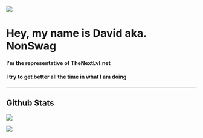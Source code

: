 ![](https://user-images.githubusercontent.com/54660361/236687686-72419904-d09d-4714-9e7d-1cda3c2dae79.png)

# Hey, my name is David aka. NonSwag
#### I'm the representative of TheNextLvl.net

#### I try to get better all the time in what I am doing

---------------------------------------

## Github Stats

[![](https://github-readme-stats.vercel.app/api?username=NonSwag&bg_color=30,251d52,4a31d6&show_icons=true&theme=nightowl)](https://www.thenextlvl.net)

[![](https://github-readme-stats.vercel.app/api/top-langs/?username=nonswag&layout=compact&bg_color=30,251d52,4a31d6&show_icons=true&theme=nightowl)](https://www.thenextlvl.net)
